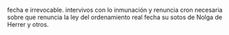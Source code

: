 fecha e irrevocable. intervivos con lo inmunación y renuncia cron necesaria sobre que renuncia la ley del ordenamiento real fecha su sotos de Nolga de Herrer y otros.